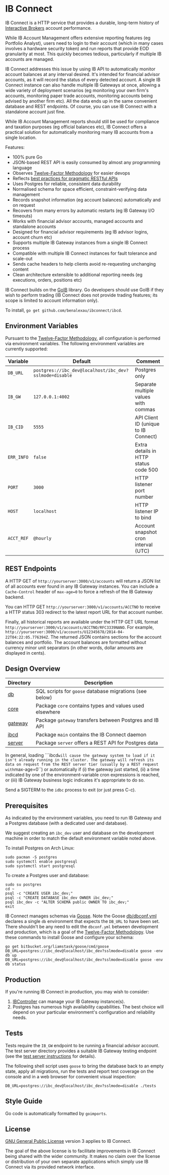 IB Connect
==========
IB Connect is a HTTP service that provides a durable, long-term history of
[Interactive Brokers](https://www.interactivebrokers.com) account performance.

While IB Account Management offers extensive reporting features (eg Portfolio
Analyst), users need to login to their account (which in many cases involves a
hardware security token) and run reports that provide EOD granularity at most.
This quickly becomes tedious, particularly if multiple IB accounts are managed.

IB Connect addresses this issue by using IB API to automatically monitor account
balances at any interval desired. It's intended for financial advisor accounts,
as it will record the status of every detected account. A single IB Connect
instance can also handle multiple IB Gateways at once, allowing a wide variety
of deployment scenarios (eg monitoring your own firm's accounts, monitoring
paper trade accounts, monitoring accounts being advised by another firm etc).
All the data ends up in the same convenient database and REST endpoints. Of
course, you can use IB Connect with a standalone account just fine.

While IB Account Management reports should still be used for compliance and
taxation purposes (eg official balances etc), IB Connect offers a practical
solution for automatically monitoring many IB accounts from a single location.

Features:

* 100% pure Go
* JSON-based REST API is easily consumed by almost any programming language
* Observes [Twelve-Factor Methodology](http://12factor.net/) for easier devops
* Reflects [best practices for pragmatic RESTful APIs](http://www.vinaysahni.com/best-practices-for-a-pragmatic-restful-api)
* Uses Postgres for reliable, consistent data durability
* Normalised schema for space efficient, constraint-verifying data management
* Records snapshot information (eg account balances) automatically and on request
* Recovers from many errors by automatic restarts (eg IB Gateway I/O timeouts)
* Works with financial advisor accounts, managed accounts and standalone accounts
* Designed for financial advisor requirements (eg IB advisor logins, account churn etc)
* Supports multiple IB Gateway instances from a single IB Connect process
* Compatible with multiple IB Connect instances for fault tolerance and scale-out
* Sends cache headers to help clients avoid re-requesting unchanging content
* Clean architecture extensible to additional reporting needs (eg executions, orders, positions etc)

IB Connect builds on the [GoIB](https://github.com/gofinance/ib) library. Go
developers should use GoIB if they wish to perform trading (IB Connect does not
provide trading features; its scope is limited to account information only).

To install, ``go get github.com/benalexau/ibconnect/ibcd``.

Environment Variables
---------------------
Pursuant to the [Twelve-Factor Methodology](http://12factor.net/), all
configuration is performed via environment variables. The following environment
variables are currently supported:

| Variable     | Default                | Comment                              |
| ------------ | ---------------------- | ------------------------------------ |
| ``DB_URL``   | ``postgres://ibc_dev@localhost/ibc_dev?sslmode=disable``|Postgres only|
| ``IB_GW``    | ``127.0.0.1:4002``     | Separate multiple values with commas |
| ``IB_CID``   | ``5555``               | API Client ID (unique to IB Connect) |
| ``ERR_INFO`` | ``false``              | Extra details in HTTP status code 500|
| ``PORT``     | ``3000``               | HTTP listener port number            |
| ``HOST``     | ``localhost``          | HTTP listener IP to bind             |
| ``ACCT_REF`` | ``@hourly``            | Account snapshot cron interval (UTC) |

REST Endpoints
--------------

A HTTP GET of ``http://yourserver:3000/v1/accounts`` will return a JSON list of
all accounts ever found in any IB Gateway instances. You can include a
``Cache-Control`` header of ``max-age=0`` to force a refresh of the IB Gateway
backend.

You can HTTP GET ``http://yourserver:3000/v1/accounts/ACCTNO`` to receive a
HTTP status 303 redirect to the latest report URL for that account number.

Finally, all historical reports are available under the HTTP GET URL format
``http://yourserver:3000/v1/accounts/ACCTNO/RFC3339NANO``. For example,
``http://yourserver:3000/v1/accounts/U12345678/2014-04-22T04:22:05.776394Z``.
The returned JSON contains sections for the account balances and portfolio. 
The account balances are formatted without currency minor unit separators (in
other words, dollar amounts are displayed in cents).

Design Overview
---------------

| Directory           | Description                                               |
| ------------------- | --------------------------------------------------------- |
| [db](db/)           | SQL scripts for ``goose`` database migrations (see below) |
| [core](core/)       | Package ``core`` contains types and values used elsewhere |
| [gateway](gateway/) | Package ``gateway`` transfers between Postgres and IB API |
| [ibcd](ibcd/)       | Package ``main`` contains the IB Connect daemon           |
| [server](server/)   | Package ``server`` offers a REST API for Postgres data    |

In general, loading ```ibcd`` will cause the gateway system to load if it isn't
already running in the cluster. The gateway will refresh its data on request
from the REST server tier (usually by a REST request with ``max-age=0``) or
automatically if (i) the gateway just started, (ii) a time indicated by one of
the environment-variable cron expressions is reached, or (iii) IB Gateway
business logic indicates it's appropriate to do so.

Send a SIGTERM to the ``idbc`` process to exit (or just press C-c).

Prerequisites
-------------
As indicated by the environment variables, you need to run IB Gateway and a
Postgres database (with a dedicated user and database).

We suggest creating an ``ibc_dev`` user and database on the development
machine in order to match the default environment variable noted above.

To install Postgres on Arch Linux:

```
sudo pacman -S postgres
sudo systemctl enable postgresql
sudo systemctl start postgresql
```

To create a Postgres user and database:

```
sudo su postgres
cd ~
psql -c "CREATE USER ibc_dev;"
psql -c "CREATE DATABASE ibc_dev OWNER ibc_dev;"
psql ibc_dev -c "ALTER SCHEMA public OWNER TO ibc_dev;"
exit
```

IB Connect manages schemas via [Goose](https://bitbucket.org/liamstask/goose).
Note the Goose [db/dbconf.yml](dbconf.yml) declares a single ``db`` environment
that expects the ``DB_URL`` to have been set. There shouldn't be any need to
edit the ``dbconf.yml`` between development and production, which is a goal of
the [Twelve-Factor Methodology](http://12factor.net/). Use these commands to
install Goose and configure your schema:

```
go get bitbucket.org/liamstask/goose/cmd/goose
DB_URL=postgres://ibc_dev@localhost/ibc_dev?sslmode=disable goose -env db up
DB_URL=postgres://ibc_dev@localhost/ibc_dev?sslmode=disable goose -env db status
```

Production
----------
If you're running IB Connect in production, you may wish to consider:

1. [IBController](sourceforge.net/projects/ibcontroller/) can manage your
   IB Gateway instance(s).
2. Postgres has numerous high availability capabilities. The best choice will
   depend on your particular environment's configuration and reliability needs.

Tests
-----
Tests require the ``IB_GW`` endpoint to be running a financial advisor account.
The test server directory provides a suitable IB Gateway testing endpoint (see
the [test server instructions](testserver/README.md) for details).

The following shell script uses ``goose`` to bring the database back to an
empty state, apply all migrations, run the tests and report test coverage
on the console and in a web browser for convenient visual inspection:

``DB_URL=postgres://ibc_dev@localhost/ibc_dev?sslmode=disable ./tests``

Style Guide
-----------
Go code is automatically formatted by ```goimports```.

License
-------
[GNU General Public License](http://www.gnu.org/licenses/gpl.html) version 3
applies to IB Connect.

The goal of the above license is to facilitate improvements in IB Connect being
shared with the wider community. It makes no claim over the license or
distribution of your own separate applications which simply use IB Connect via
its provided network interface.
